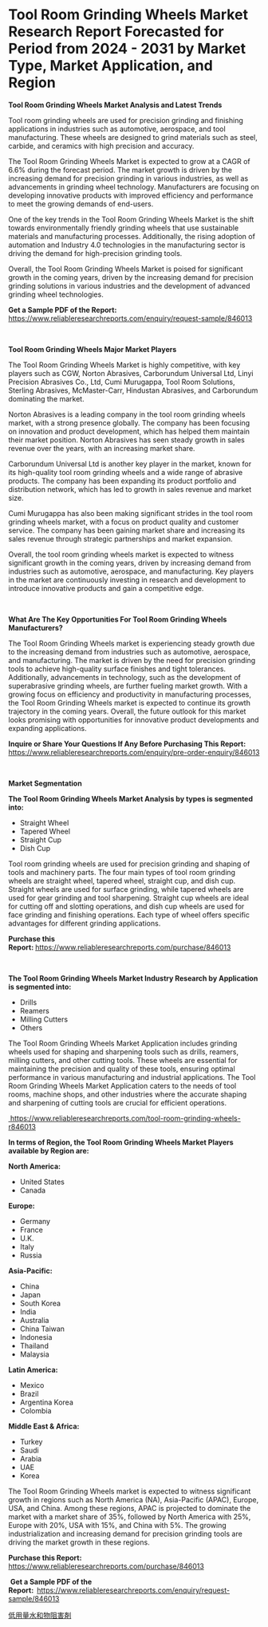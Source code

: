 <p><h1>Tool Room Grinding Wheels Market Research Report Forecasted for Period from 2024 -  2031 by Market Type, Market Application, and Region</h1></p><p><strong>Tool Room Grinding Wheels Market Analysis and Latest Trends</strong></p>
<p><p>Tool room grinding wheels are used for precision grinding and finishing applications in industries such as automotive, aerospace, and tool manufacturing. These wheels are designed to grind materials such as steel, carbide, and ceramics with high precision and accuracy.</p><p>The Tool Room Grinding Wheels Market is expected to grow at a CAGR of 6.6% during the forecast period. The market growth is driven by the increasing demand for precision grinding in various industries, as well as advancements in grinding wheel technology. Manufacturers are focusing on developing innovative products with improved efficiency and performance to meet the growing demands of end-users.</p><p>One of the key trends in the Tool Room Grinding Wheels Market is the shift towards environmentally friendly grinding wheels that use sustainable materials and manufacturing processes. Additionally, the rising adoption of automation and Industry 4.0 technologies in the manufacturing sector is driving the demand for high-precision grinding tools.</p><p>Overall, the Tool Room Grinding Wheels Market is poised for significant growth in the coming years, driven by the increasing demand for precision grinding solutions in various industries and the development of advanced grinding wheel technologies.</p></p>
<p><strong>Get a Sample PDF of the Report:&nbsp;</strong> <a href="https://www.reliableresearchreports.com/enquiry/request-sample/846013">https://www.reliableresearchreports.com/enquiry/request-sample/846013</a></p>
<p>&nbsp;</p>
<p><strong>Tool Room Grinding Wheels Major Market Players</strong></p>
<p><p>The Tool Room Grinding Wheels Market is highly competitive, with key players such as CGW, Norton Abrasives, Carborundum Universal Ltd, Linyi Precision Abrasives Co., Ltd, Cumi Murugappa, Tool Room Solutions, Sterling Abrasives, McMaster-Carr, Hindustan Abrasives, and Carborundum dominating the market.</p><p>Norton Abrasives is a leading company in the tool room grinding wheels market, with a strong presence globally. The company has been focusing on innovation and product development, which has helped them maintain their market position. Norton Abrasives has seen steady growth in sales revenue over the years, with an increasing market share.</p><p>Carborundum Universal Ltd is another key player in the market, known for its high-quality tool room grinding wheels and a wide range of abrasive products. The company has been expanding its product portfolio and distribution network, which has led to growth in sales revenue and market size.</p><p>Cumi Murugappa has also been making significant strides in the tool room grinding wheels market, with a focus on product quality and customer service. The company has been gaining market share and increasing its sales revenue through strategic partnerships and market expansion.</p><p>Overall, the tool room grinding wheels market is expected to witness significant growth in the coming years, driven by increasing demand from industries such as automotive, aerospace, and manufacturing. Key players in the market are continuously investing in research and development to introduce innovative products and gain a competitive edge.</p></p>
<p>&nbsp;</p>
<p><strong>What Are The Key Opportunities For Tool Room Grinding Wheels Manufacturers?</strong></p>
<p><p>The Tool Room Grinding Wheels market is experiencing steady growth due to the increasing demand from industries such as automotive, aerospace, and manufacturing. The market is driven by the need for precision grinding tools to achieve high-quality surface finishes and tight tolerances. Additionally, advancements in technology, such as the development of superabrasive grinding wheels, are further fueling market growth. With a growing focus on efficiency and productivity in manufacturing processes, the Tool Room Grinding Wheels market is expected to continue its growth trajectory in the coming years. Overall, the future outlook for this market looks promising with opportunities for innovative product developments and expanding applications.</p></p>
<p><strong>Inquire or Share Your Questions If Any Before Purchasing This Report:</strong> <a href="https://www.reliableresearchreports.com/enquiry/pre-order-enquiry/846013">https://www.reliableresearchreports.com/enquiry/pre-order-enquiry/846013</a></p>
<p>&nbsp;</p>
<p><strong>Market Segmentation</strong></p>
<p><strong>The Tool Room Grinding Wheels Market Analysis by types is segmented into:</strong></p>
<p><ul><li>Straight Wheel</li><li>Tapered Wheel</li><li>Straight Cup</li><li>Dish Cup</li></ul></p>
<p><p>Tool room grinding wheels are used for precision grinding and shaping of tools and machinery parts. The four main types of tool room grinding wheels are straight wheel, tapered wheel, straight cup, and dish cup. Straight wheels are used for surface grinding, while tapered wheels are used for gear grinding and tool sharpening. Straight cup wheels are ideal for cutting off and slotting operations, and dish cup wheels are used for face grinding and finishing operations. Each type of wheel offers specific advantages for different grinding applications.</p></p>
<p><strong>Purchase this Report:&nbsp;</strong><a href="https://www.reliableresearchreports.com/purchase/846013">https://www.reliableresearchreports.com/purchase/846013</a></p>
<p>&nbsp;</p>
<p><strong>The Tool Room Grinding Wheels Market Industry Research by Application is segmented into:</strong></p>
<p><ul><li>Drills</li><li>Reamers</li><li>Milling Cutters</li><li>Others</li></ul></p>
<p><p>The Tool Room Grinding Wheels Market Application includes grinding wheels used for shaping and sharpening tools such as drills, reamers, milling cutters, and other cutting tools. These wheels are essential for maintaining the precision and quality of these tools, ensuring optimal performance in various manufacturing and industrial applications. The Tool Room Grinding Wheels Market Application caters to the needs of tool rooms, machine shops, and other industries where the accurate shaping and sharpening of cutting tools are crucial for efficient operations.</p></p>
<p><a href="https://www.reliableresearchreports.com/tool-room-grinding-wheels-r846013">&nbsp;https://www.reliableresearchreports.com/tool-room-grinding-wheels-r846013</a></p>
<p><strong>In terms of Region, the Tool Room Grinding Wheels Market Players available by Region are:</strong></p>
<p>
    <p> <strong> North America: </strong>
        <ul>
            <li>United States</li>
            <li>Canada</li>
        </ul>
        </p> 
    <p> <strong> Europe: </strong>
        <ul>
            <li>Germany</li>
            <li>France</li>
            <li>U.K.</li>
            <li>Italy</li>
            <li>Russia</li>
        </ul>
        </p> 
    <p> <strong> Asia-Pacific: </strong>
        <ul>
            <li>China</li>
            <li>Japan</li>
            <li>South Korea</li>
            <li>India</li>
            <li>Australia</li>
            <li>China Taiwan</li>
            <li>Indonesia</li>
            <li>Thailand</li>
            <li>Malaysia</li>
        </ul>
        </p> 
    <p> <strong> Latin America: </strong>
        <ul>
            <li>Mexico</li>
            <li>Brazil</li>
            <li>Argentina Korea</li>
            <li>Colombia</li>
        </ul>
        </p> 
    <p> <strong> Middle East & Africa: </strong>
        <ul>
            <li>Turkey</li>
            <li>Saudi</li>
            <li>Arabia</li>
            <li>UAE</li>
            <li>Korea</li>
        </ul>
    </p>
    </p>
<p><p>The Tool Room Grinding Wheels market is expected to witness significant growth in regions such as North America (NA), Asia-Pacific (APAC), Europe, USA, and China. Among these regions, APAC is projected to dominate the market with a market share of 35%, followed by North America with 25%, Europe with 20%, USA with 15%, and China with 5%. The growing industrialization and increasing demand for precision grinding tools are driving the market growth in these regions.</p></p>
<p><strong>Purchase this Report: </strong><a href="https://www.reliableresearchreports.com/purchase/846013">https://www.reliableresearchreports.com/purchase/846013</a></p>
<p>&nbsp;<strong>Get a Sample PDF of the Report:&nbsp;&nbsp;</strong><a href="https://www.reliableresearchreports.com/enquiry/request-sample/846013">https://www.reliableresearchreports.com/enquiry/request-sample/846013</a></p>
<p><strong></strong></p>
<p><p><a href="https://github.com/lababdou/Market-Research-Report-List-3/blob/main/757715632833.md">低用量水和物阻害剤</a></p></p>